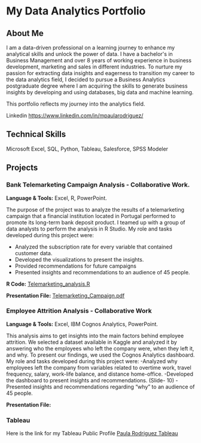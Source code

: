 # My Data Analytics Portfolio

## About Me

I am a data-driven professional on a learning journey to enhance my analytical skills and unlock the power of data. I have a bachelor's in Business Management and over 8 years of working experience in business development, marketing and sales in different industries. 
To nurture my passion for extracting data insights and eagerness to transition my career to the data analytics field, I decided to pursue a Business Analytics postgraduate degree where I am acquiring the skills to generate business insights by developing and using databases, big data and machine learning. 

This portfolio reflects my journey into the analytics field.

Linkedin https://www.linkedin.com/in/mpaularodriguez/

## Technical Skills
Microsoft Excel, SQL, Python, Tableau, Salesforce, SPSS Modeler

## Projects

### Bank Telemarketing Campaign Analysis - Collaborative Work.

**Language & Tools:** Excel,  R, PowerPoint. 

The purpose of the project was to analyze the results of a telemarketing campaign that a financial institution located in Portugal performed to promote its long-term bank deposit product. I teamed up with a group of data analysts to perform the analysis in R Studio. 
My role and tasks developed during this project were:
- Analyzed the subscription rate for every variable that contained customer data. 
- Developed the visualizations to present the insights.
- Provided recommendations for future campaigns
- Presented insights and recommendations to an audience of 45 people. 

**R Code:** [Telemarketing_analysis.R](https://github.com/Paula1806/Data_Analytics_Portfolio/blob/d53cb14a5c7447dfa0d4365558ff3547662f7dde/BigData2_GroupProject.R)

**Presentation File:** [Telemarketing_Campaign.pdf](https://github.com/Paula1806/Data_Analytics_Portfolio/blob/52d8493c3857becfb834030719816b5e53c89bce/Telemarketing%20Campaign_Presentation.pdf)

### Employee Attrition Analysis - Collaborative Work

**Language & Tools:** Excel,  IBM Cognos Analytics, PowerPoint. 

This analysis aims to get insights into the main factors behind employee attrition. We selected a dataset available in Kaggle and analyzed it by answering who the employees who left the company were, when they left it, and why. To present our findings, we used the Cognos Analytics dashboard.
My role and tasks developed during this project were:
-Analyzed why employees left the company from variables related to overtime work, travel frequency, salary, work-life balance, and distance home-office. 
-Developed the dashboard to present insights and recommendations. (Slide- 10)
-Presented insights and recommendations regarding “why” to an audience of 45 people.

**Presentation File:** 

### Tableau

Here is the link for my Tableau Public Profile
[Paula Rodriguez Tableau](https://public.tableau.com/app/profile/paula.rodriguez1806)
